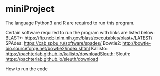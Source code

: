 # miniProject

The language Python3 and R are required to run this program.

Certain software required to run the program with links are listed below:
BLAST+: https://ftp.ncbi.nlm.nih.gov/blast/executables/blast+/LATEST/
SPAdes: https://cab.spbu.ru/software/spades/
Bowtie2: http://bowtie-bio.sourceforge.net/bowtie2/index.shtml
Kallisto: https://pachterlab.github.io/kallisto/downloadSleuth: 
Sleuth: https://pachterlab.github.io/sleuth/download


How to run the code
